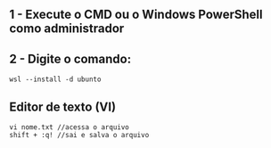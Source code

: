 ## 1 - Execute o CMD ou o Windows PowerShell como administrador
## 2 - Digite o comando:
    wsl --install -d ubunto
## Editor de texto (VI)
    vi nome.txt //acessa o arquivo
    shift + :q! //sai e salva o arquivo

